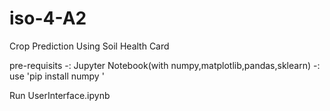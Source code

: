 # iso-4-A2
Crop Prediction Using Soil  Health Card


pre-requisits -: 
  Jupyter Notebook(with numpy,matplotlib,pandas,sklearn) -: use 'pip install numpy '
 
 
Run UserInterface.ipynb
